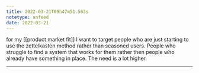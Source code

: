 ```yaml
---
title: 2022-03-21T09h47m51.563s
notetype: unfeed
date: 2022-03-21
---
```

for my [[product market fit]] I want to target people who are just starting to use the zettelkasten method rather than seasoned users. People who struggle to find a system that works for them rather then people who already have something in place. The need is a lot higher.

---


